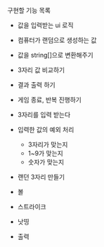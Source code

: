 구현할 기능 목록
- 값을 입력받는 ui 로직
- 컴퓨터가 랜덤으로 생성하는 값
- 값을 string[]으로 변환해주기
- 3자리 값 비교하기
- 결과 출력 하기 
- 게임 종료, 반복 진행하기 


- 3자리를 입력 받는다 
- 입력한 값의 예외 처리 
    - 3자리가 맞는지 
    - 1~9가 맞는지 
    - 숫자가 맞는지
- 랜던 3자리 만들기 
- 볼 
- 스트라이크
- 낫띵
- 출력 


